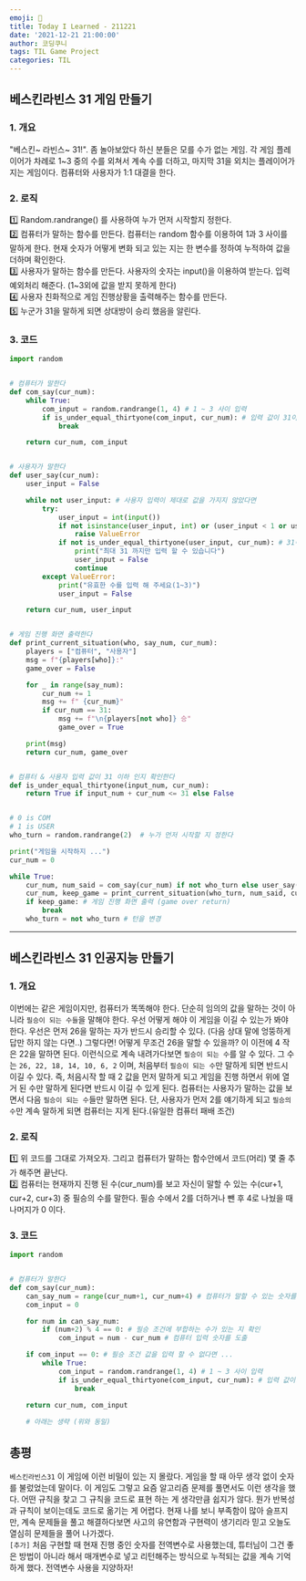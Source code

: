 ```yaml
---
emoji: 🍦
title: Today I Learned - 211221
date: '2021-12-21 21:00:00'
author: 코딩쿠니
tags: TIL Game Project
categories: TIL
---
```


## 베스킨라빈스 31 게임 만들기

### 1. 개요
"베스킨~ 라빈스~ 31!". 좀 놀아보았다 하신 분들은 모를 수가 없는 게임. 각 게임 플레이어가 차례로 1~3 중의 수를 외쳐서 계속 수를 더하고, 마지막 31을 외치는 플레이어가 지는 게임이다. 컴퓨터와 사용자가 1:1 대결을 한다.

### 2. 로직
1️⃣ Random.randrange() 를 사용하여 누가 먼저 시작할지 정한다.   
2️⃣ 컴퓨터가 말하는 함수를 만든다. 컴퓨터는 random 함수를 이용하여 1과 3 사이를 말하게 한다. 현재 숫자가 어떻게 변화 되고 있는 지는 한 변수를 정하여 누적하여 값을 더하며 확인한다.   
3️⃣ 사용자가 말하는 함수를 만든다. 사용자의 숫자는 input()을 이용하여 받는다. 입력 예외처리 해준다. (1~3외에 값을 받지 못하게 한다)   
4️⃣ 사용자 친화적으로 게임 진행상황을 출력해주는 함수를 만든다.   
5️⃣ 누군가 31을 말하게 되면 상대방이 승리 했음을 알린다.

### 3. 코드
```python
import random


# 컴퓨터가 말한다
def com_say(cur_num):
    while True:
        com_input = random.randrange(1, 4) # 1 ~ 3 사이 입력
        if is_under_equal_thirtyone(com_input, cur_num): # 입력 값이 31이하 인 경우만
            break

    return cur_num, com_input


# 사용자가 말한다
def user_say(cur_num):
    user_input = False

    while not user_input: # 사용자 입력이 제대로 값을 가지지 않았다면
        try:
            user_input = int(input())
            if not isinstance(user_input, int) or (user_input < 1 or user_input > 3): # 정수형, 1~3사이
                raise ValueError
            if not is_under_equal_thirtyone(user_input, cur_num): # 31이하가 아니라면
                print("최대 31 까지만 입력 할 수 있습니다")
                user_input = False
                continue
        except ValueError:
            print("유효한 수를 입력 해 주세요(1~3)")
            user_input = False

    return cur_num, user_input


# 게임 진행 화면 출력한다
def print_current_situation(who, say_num, cur_num):
    players = ["컴퓨터", "사용자"]
    msg = f"{players[who]}:"
    game_over = False

    for _ in range(say_num):
        cur_num += 1
        msg += f" {cur_num}"
        if cur_num == 31:
            msg += f"\n{players[not who]} 승"
            game_over = True

    print(msg)
    return cur_num, game_over


# 컴퓨터 & 사용자 입력 값이 31 이하 인지 확인한다
def is_under_equal_thirtyone(input_num, cur_num):
    return True if input_num + cur_num <= 31 else False


# 0 is COM
# 1 is USER
who_turn = random.randrange(2)  # 누가 먼저 시작할 지 정한다

print("게임을 시작하지 ...")
cur_num = 0

while True:
    cur_num, num_said = com_say(cur_num) if not who_turn else user_say(cur_num) # 컴퓨터 또는 사용자 입력 값 받기
    cur_num, keep_game = print_current_situation(who_turn, num_said, cur_num)
    if keep_game: # 게임 진행 화면 출력 (game over return)
        break
    who_turn = not who_turn # 턴을 변경
```
___

## 베스킨라빈스 31 인공지능 만들기

### 1. 개요
이번에는 같은 게임이지만, 컴퓨터가 똑똑해야 한다. 단순히 임의의 값을 말하는 것이 아니라 `필승이 되는 수들`을 말해야 한다. 우선 어떻게 해야 이 게임을 이길 수 있는가 봐야 한다. 우선은 먼저 26을 말하는 자가 반드시 승리할 수 있다. (다음 상대 말에 엉뚱하게 답만 하지 않는 다면..) 그렇다면! 어떻게 무조건 26을 말할 수 있을까? 이 이전에 4 작은 22을 말하면 된다. 이런식으로 계속 내려가다보면 `필승이 되는 수`를 알 수 있다. 그 수는 `26, 22, 18, 14, 10, 6, 2` 이며, 처음부터 `필승이 되는 수`만 말하게 되면 반드시 이길 수 있다.
즉, 처음시작 할 때 2 값을 먼저 말하게 되고 게임을 진행 하면서 위에 열거 된 수만 말하게 된다면 반드시 이길 수 있게 된다. 컴퓨터는 사용자가 말하는 값을 보면서 다음 `필승이 되는 수`들만 말하면 된다. 단, 사용자가 먼저 2를 얘기하게 되고 `필승의 수`만 계속 말하게 되면 컴퓨터는 지게 된다.(유일한 컴퓨터 패배 조건)

### 2. 로직
1️⃣ 위 코드를 그대로 가져오자. 그리고 컴퓨터가 말하는 함수안에서 코드(머리) 몇 줄 추가 해주면 끝난다.   
2️⃣ 컴퓨터는 현재까지 진행 된 수(cur_num)를 보고 자신이 말할 수 있는 수(cur+1, cur+2, cur+3) 중 필승의 수를 말한다. 필승 수에서 2를 더하거나 뺀 후 4로 나눴을 때 나머지가 0 이다.

### 3. 코드
```python
import random


# 컴퓨터가 말한다
def com_say(cur_num):
    can_say_num = range(cur_num+1, cur_num+4) # 컴퓨터가 말할 수 있는 숫자를 리스트에 담는다
    com_input = 0

    for num in can_say_num:
        if (num+2) % 4 == 0: # 필승 조건에 부합하는 수가 있는 지 확인
            com_input = num - cur_num # 컴퓨터 입력 숫자를 도출

    if com_input == 0: # 필승 조건 값을 입력 할 수 없다면 ...
        while True:
            com_input = random.randrange(1, 4) # 1 ~ 3 사이 입력
            if is_under_equal_thirtyone(com_input, cur_num): # 입력 값이 31이하 인 경우만
                break

    return cur_num, com_input
    
    # 아래는 생략 (위와 동일)
```

## 총평
`베스킨라빈스31` 이 게임에 이런 비밀이 있는 지 몰랐다. 게임을 할 때 아무 생각 없이 숫자를 불렀었는데 말이다. 이 게임도 그렇고 요즘 알고리즘 문제를 풀면서도 이런 생각을 했다. 어떤 규칙을 찾고 그 규칙을 코드로 표현 하는 게 생각만큼 쉽지가 않다. 뭔가 반복성과 규칙이 보이는데도 코드로 옮기는 게 어렵다. 현재 나를 보니 부족함이 많아 슬프지만, 계속 문제들을 풀고 해결하다보면 사고의 유연함과 구현력이 생기리라 믿고 오늘도 열심히 문제들을 풀어 나가겠다.   
`[추가]` 처음 구현할 때 현재 진행 중인 숫자를 전역변수로 사용했는데, 튜터님이 그건 좋은 방법이 아니라 해서 매개변수로 넣고 리턴해주는 방식으로 누적되는 값을 계속 기억하게 했다. 전역변수 사용을 지양하자!
```toc
```